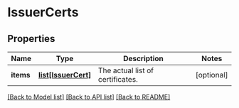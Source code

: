 # IssuerCerts

## Properties
Name | Type | Description | Notes
------------ | ------------- | ------------- | -------------
**items** | [**list[IssuerCert]**](IssuerCert.md) | The actual list of certificates. | [optional] 

[[Back to Model list]](../README.md#documentation-for-models) [[Back to API list]](../README.md#documentation-for-api-endpoints) [[Back to README]](../README.md)



